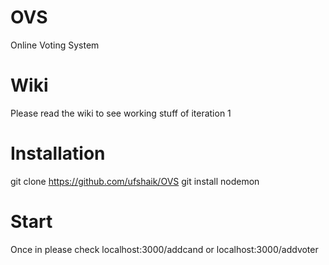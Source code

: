 # OVS
Online Voting System

# Wiki
Please read the wiki to see working stuff of iteration 1

# Installation
git clone https://github.com/ufshaik/OVS
git install
nodemon

# Start
Once in please check localhost:3000/addcand or localhost:3000/addvoter

